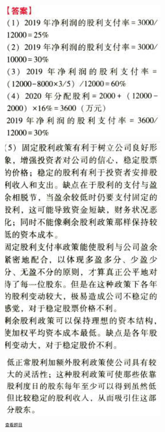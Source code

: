 ![](f699ff4606209cc48ee0878bbf3cb60d.png)

![](476aabde0ea8d65ea19333efd1203f1d.png)

![](95b6aaaf2ef6f0425e4507d2a378b222.png)

[查看题目](../C11股利分配、股票分割与股票回购.本章真题.md#13-题目)

